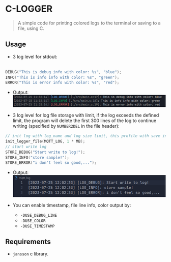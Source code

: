 # C-LOGGER

> A simple code for printing colored logs to the terminal or saving to a file, using C.

## Usage

- 3 log level for stdout:

```c

DEBUG("This is debug info with color: %s", "blue");
INFO("This is info info with color: %s", "green");
ERROR("This is error info with color: %s", "red");
```

- Output:
![Alt text](./images/image-2.png)

- 3 log level for log file storage with limit, if the log exceeds the defined limit, the program will delete the first 300 lines of the log to continue writing (specified by `NUMBER2DEL` in the file header):

```c
// init log with log_name and log size limit, this profile with save in .cache
init_logger_file(MQTT_LOG, 1 * MB);
// start write log
STORE_DEBUG("Start write to log!");
STORE_INFO("store sample!");
STORE_ERROR("i don't feel so good,...");

```

- Output:
![Alt text](./images/image.png)

- You can enable timestamp, file line info, color output by:
  - `-DUSE_DEBUG_LINE`
  - `-DUSE_COLOR`
  - `-DUSE_TIMESTAMP`

## Requirements

- `jansson` c library.